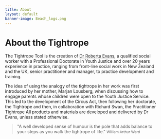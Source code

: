 ```yaml
---
title: About
layout: default
banner-image: Beach_logs.png
---
```


# About the Tightrope

The Tightrope Tool is the creation of [Dr Roberta Evans][profile], a qualified social worker with a Professional Doctorate in Youth Justice and over 20 years experience in practice, ranging from front-line social work in New Zealand and the UK, senior practitioner and manager, to practice development and training. 

The idea of using the analogy of the tightrope in her work was first introduced by her mother, Marjan Lousberg, when discussing how to engage parents whose children were open to the Youth Justice Service. This led to the development of the Circus Act, then following her doctorate, the Tightrope and then, in collaboration with Richard Swan, the Practitioner Tightrope 
All products and materials are developed and delivered by Dr Evans, unless stated otherwise. 

[profile]: http://uk.linkedin.com/pub/roberta-evans/25/b37/907


> "A well developed sense of humour is the pole that adds balance to your steps as you walk the tightrope of life."
> <small>William Arthur Ward</small>
